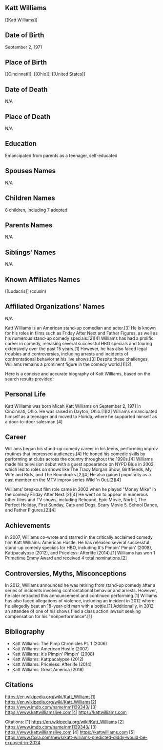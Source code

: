 ## Katt Williams
[[Katt Williams]]

## Date of Birth
September 2, 1971

## Place of Birth
[[Cincinnati]], [[Ohio]], [[United States]]

## Date of Death
N/A

## Place of Death
N/A

## Education
Emancipated from parents as a teenager, self-educated

## Spouses Names
N/A

## Children Names
8 children, including 7 adopted

## Parents Names
N/A

## Siblings' Names
N/A

## Known Affiliates Names
[[Ludacris]] (cousin)

## Affiliated Organizations' Names
N/A

Katt Williams is an American stand-up comedian and actor.[3] He is known for his roles in films such as Friday After Next and Father Figures, as well as his numerous stand-up comedy specials.[2][4] Williams has had a prolific career in comedy, releasing several successful HBO specials and touring extensively over the past 15 years.[1] However, he has also faced legal troubles and controversies, including arrests and incidents of confrontational behavior at his live shows.[3] Despite these challenges, Williams remains a prominent figure in the comedy world.[1][2]

Here is a concise and accurate biography of Katt Williams, based on the search results provided:

## Personal Life
Katt Williams was born Micah Katt Williams on September 2, 1971 in Cincinnati, Ohio. He was raised in Dayton, Ohio.[1][2] Williams emancipated himself as a teenager and moved to Florida, where he supported himself as a door-to-door salesman.[4] 

## Career
Williams began his stand-up comedy career in his teens, performing improv routines that impressed audiences.[4] He honed his comedic skills by performing at clubs across the country throughout the 1990s.[4] Williams made his television debut with a guest appearance on NYPD Blue in 2002, which led to roles on shows like The Tracy Morgan Show, Girlfriends, My Wife and Kids, and The Boondocks.[2][4] He also gained popularity as a cast member on the MTV improv series Wild 'n Out.[2][4] 

Williams' breakout film role came in 2002 when he played "Money Mike" in the comedy Friday After Next.[2][4] He went on to appear in numerous other films and TV shows, including Rebound, Epic Movie, Norbit, The Perfect Holiday, First Sunday, Cats and Dogs, Scary Movie 5, School Dance, and Father Figures.[2][4] 

## Achievements
In 2007, Williams co-wrote and starred in the critically acclaimed comedy film Katt Williams: American Hustle. He has released several successful stand-up comedy specials for HBO, including It's Pimpin' Pimpin' (2008), Kattpacalypse (2012), and Priceless: Afterlife (2014).[1] Williams has won 1 Primetime Emmy Award and received 4 total nominations.[2]

## Controversies, Myths, Misconceptions
In 2012, Williams announced he was retiring from stand-up comedy after a series of incidents involving confrontational behavior and arrests. However, he later retracted this announcement and continued performing.[1] Williams has also faced allegations of violence, including an incident in 2012 where he allegedly beat an 18-year-old man with a bottle.[1] Additionally, in 2012 an attendee of one of his shows filed a class action lawsuit seeking compensation for his "nonperformance".[1]

## Bibliography
- Katt Williams: The Pimp Chronicles Pt. 1 (2006)
- Katt Williams: American Hustle (2007)
- Katt Williams: It's Pimpin' Pimpin' (2008)
- Katt Williams: Kattpacalypse (2012)
- Katt Williams: Priceless: Afterlife (2014)
- Katt Williams: Great America (2018)

## Citations 
https://en.wikipedia.org/wiki/Katt_Williams[1] https://en.wikipedia.org/wiki/Katt_Williams[2] https://www.imdb.com/name/nm1139343/
[3] https://www.kattwilliamslive.com[4] https://kattwilliams.com

Citations:
[1] https://en.wikipedia.org/wiki/Katt_Williams
[2] https://www.imdb.com/name/nm1139343/
[3] https://www.kattwilliamslive.com
[4] https://kattwilliams.com
[5] https://www.foxla.com/news/katt-williams-predicted-diddy-would-be-exposed-in-2024